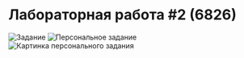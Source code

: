 # Лабораторная работа #2 (6826)
![Задание](https://github.com/slamach/web-lab2/blob/main/doc/task1.png?raw=true)
![Персональное задание](https://github.com/slamach/web-lab2/blob/main/doc/task2.png?raw=true)
![Картинка персонального задания](https://github.com/slamach/web-lab2/blob/main/doc/task_image.png?raw=true)
